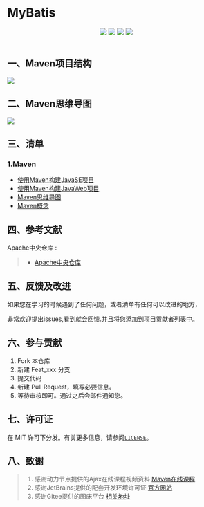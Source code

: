 # MyBatis

<center>
<img src="" >
</center>

<div align="center">
    <img src="https://img.shields.io/badge/MyBatis-开发框架-mediumslateblue">
    <img src="https://img.shields.io/badge/MyBatis-连接数据库-mediumslateblue">
    <img src="https://img.shields.io/badge/MyBatis-动态代理-mediumslateblue">
  <img src="https://visitor-badge.glitch.me/badge?page_id=YunboCheng4379.HTML-CSS-JS-Ajax-jQuery" >
<br>
<br>
</div>




## 一、Maven项目结构

![](https://gitee.com/YunboCheng/imageBad/raw/master/image/Maven%E9%A1%B9%E7%9B%AE%E7%BB%93%E6%9E%84.jpg)

## 二、Maven思维导图

![](https://gitee.com/YunboCheng/imageBad/raw/master/image/Maven%E6%80%9D%E7%BB%B4%E5%A4%A7%E5%9B%BE.jpg)

## 三、清单

### 1.Maven

-	[使用Maven构建JavaSE项目](./JavaSE_Maven)
-	[使用Maven构建JavaWeb项目](./Web_Maven)
-	[Maven思维导图](./maven思维导图.pdf)
-	[Maven概念](./Maven概念.md)


## 四、参考文献

Apache中央仓库 :

> - [Apache中央仓库 ](https://mvnrepository.com/)

## 五、反馈及改进

如果您在学习的时候遇到了任何问题，或者清单有任何可以改进的地方，

非常欢迎提出issues,看到就会回馈.并且将您添加到项目贡献者列表中。

## 六、参与贡献

1. Fork 本仓库
2. 新建 Feat_xxx 分支
3. 提交代码
4. 新建 Pull Request，填写必要信息。
5. 等待审核即可。通过之后会邮件通知您。

## 七、许可证

在 MIT 许可下分发。有关更多信息，请参阅[`LICENSE`](./LICENSE)。

## 八、致谢

>  1. 感谢动力节点提供的Ajax在线课程视频资料 [Maven在线课程](https://www.bilibili.com/video/BV1dp4y1Q7Hf)
>  2. 感谢JetBrains提供的配套开发环境许可证 [官方网站](https://www.jetbrains.com/)
>  3. 感谢Gitee提供的图床平台 [相关地址](https://gitee.com/YunboCheng/imageBad)


